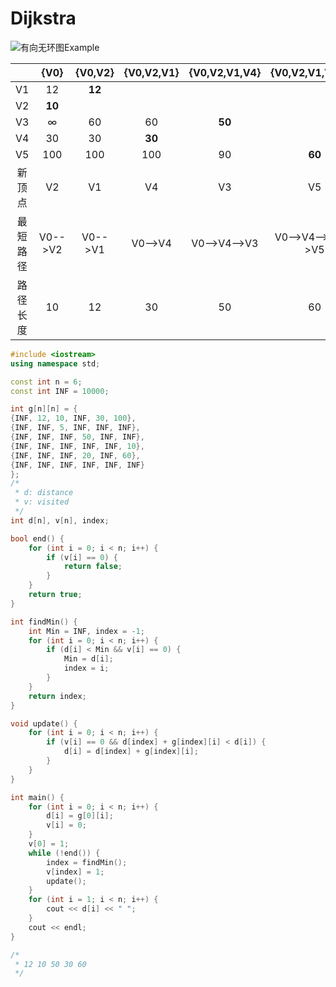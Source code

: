 # Dijkstra

![有向无环图Example](https://i.loli.net/2019/06/08/5cfbabcfd06f958151.png)

|          |  {V0}   | {V0,V2} | {V0,V2,V1} | {V0,V2,V1,V4} | {V0,V2,V1,V4,V3}  |
| :------: | :-----: | :-----: | :--------: | :-----------: | :---------------: |
|    V1    |   12    | **12**  |            |               |                   |
|    V2    | **10**  |         |            |               |                   |
|    V3    |    ∞    |   60    |     60     |    **50**     |                   |
|    V4    |   30    |   30    |   **30**   |               |                   |
|    V5    |   100   |   100   |    100     |      90       |      **60**       |
|  新顶点  |   V2    |   V1    |     V4     |      V3       |        V5         |
| 最短路径 | V0-->V2 | V0-->V1 |  V0-->V4   | V0-->V4-->V3  | V0-->V4-->V3-->V5 |
| 路径长度 |   10    |   12    |     30     |      50       |        60         |

```c++
#include <iostream>
using namespace std;

const int n = 6;
const int INF = 10000;

int g[n][n] = {
{INF, 12, 10, INF, 30, 100},
{INF, INF, 5, INF, INF, INF},
{INF, INF, INF, 50, INF, INF},
{INF, INF, INF, INF, INF, 10},
{INF, INF, INF, 20, INF, 60},
{INF, INF, INF, INF, INF, INF}
};
/*
 * d: distance
 * v: visited
 */
int d[n], v[n], index; 

bool end() {
	for (int i = 0; i < n; i++) {
		if (v[i] == 0) {
			return false;
		}
	}
	return true;
}

int findMin() {
	int Min = INF, index = -1;
	for (int i = 0; i < n; i++) {
		if (d[i] < Min && v[i] == 0) {
			Min = d[i];
			index = i;
		}
	}
	return index;
}

void update() {
	for (int i = 0; i < n; i++) {
		if (v[i] == 0 && d[index] + g[index][i] < d[i]) {
			d[i] = d[index] + g[index][i];
		}
	}
}

int main() {
	for (int i = 0; i < n; i++) {
		d[i] = g[0][i];
		v[i] = 0;
	}
	v[0] = 1;
	while (!end()) {
		index = findMin();
		v[index] = 1;
		update();
	}
	for (int i = 1; i < n; i++) {
		cout << d[i] << " ";
	}
	cout << endl;
}

/*
 * 12 10 50 30 60 
 */

```
